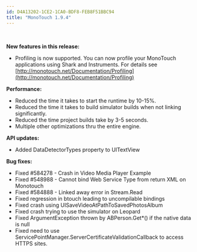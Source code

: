 ```yaml
---
id: D4A13202-1CE2-1CA0-BDF8-FEB8F51BBC94
title: "MonoTouch 1.9.4"
---
```


&nbsp;

 **New features in this release:**

-  Profiling is now supported. You can now profile your MonoTouch applications using Shark and Instruments. For details see  [http://monotouch.net/Documentation/Profiling](http://monotouch.net/Documentation/Profiling) 


 **Performance:**

-  Reduced the time it takes to start the runtime by 10-15%.
-  Reduced the time it takes to build simulator builds when not linking significantly. 
-  Reduced the time project builds take by 3-5 seconds.
-  Multiple other optimizations thru the entire engine.


 **API updates:**

-  Added DataDetectorTypes property to UITextView


 **Bug fixes:**

-  Fixed #584278 - Crash in Video Media Player Example
-  Fixed #548988 - Cannot bind Web Service Type from return XML on Monotouch 
-  Fixed #584888 - Linked away error in Stream.Read
-  Fixed regression in btouch leading to uncompilable bindings
-  Fixed crash using UISaveVideoAtPathToSavedPhotosAlbum
-  Fixed crash trying to use the simulator on Leopard
-  Fixed ArgumentException thrown by ABPerson.Get*() if the native data is null 
-  Fixed need to use ServicePointManager.ServerCertificateValidationCallback to access HTTPS sites.
